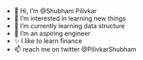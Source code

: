- 👋 Hi, I’m @Shubham Pilivkar
- 👀 I’m interested in learning new things
- 🌱 I’m currently learning data structure
- 💞️ I’m an aspiring engineer 
- ✨ I like to learn finance
- 📫 reach me on twitter @PilivkarShubham

